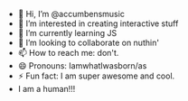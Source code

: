 - 👋 Hi, I’m @accumbensmusic
- 👀 I’m interested in creating interactive stuff
- 🌱 I’m currently learning JS
- 💞️ I’m looking to collaborate on nuthin'
- 📫 How to reach me: don't.
- 😄 Pronouns: IamwhatIwasborn/as
- ⚡ Fun fact: I am super awesome and cool.
- I am a human!!!

<!---
accumbensmusic/accumbensmusic is a ✨ special ✨ repository because its `README.md` (this file) appears on your GitHub profile.
You can click the Preview link to take a look at your changes.
--->
